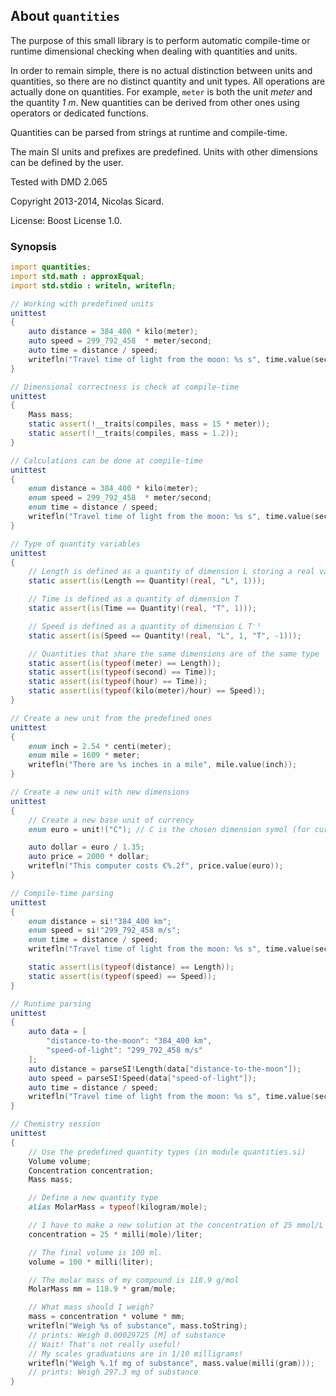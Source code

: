 ## About `quantities`

The purpose of this small library is to perform automatic compile-time or
runtime dimensional checking when dealing with quantities and units.

In order to remain simple, there is no actual distinction between units and
quantities, so there are no distinct quantity and unit types. All operations
are actually done on quantities. For example, `meter` is both the unit _meter_
and the quantity _1 m_. New quantities can be derived from other ones using
operators or dedicated functions.

Quantities can be parsed from strings at runtime and compile-time.

The main SI units and prefixes are predefined. Units with other dimensions can
be defined by the user.

Tested with DMD 2.065

Copyright 2013-2014, Nicolas Sicard.

License: Boost License 1.0.

### Synopsis

```d
import quantities;
import std.math : approxEqual;
import std.stdio : writeln, writefln;

// Working with predefined units
unittest
{
    auto distance = 384_400 * kilo(meter);
    auto speed = 299_792_458  * meter/second;
    auto time = distance / speed;
    writefln("Travel time of light from the moon: %s s", time.value(second));
}

// Dimensional correctness is check at compile-time
unittest
{
    Mass mass;
    static assert(!__traits(compiles, mass = 15 * meter));
    static assert(!__traits(compiles, mass = 1.2));
}

// Calculations can be done at compile-time
unittest
{
    enum distance = 384_400 * kilo(meter);
    enum speed = 299_792_458  * meter/second;
    enum time = distance / speed;
    writefln("Travel time of light from the moon: %s s", time.value(second));
}

// Type of quantity variables
unittest
{
    // Length is defined as a quantity of dimension L storing a real value
    static assert(is(Length == Quantity!(real, "L", 1)));

    // Time is defined as a quantity of dimension T
    static assert(is(Time == Quantity!(real, "T", 1)));

    // Speed is defined as a quantity of dimension L T⁻¹
    static assert(is(Speed == Quantity!(real, "L", 1, "T", -1)));

    // Quantities that share the same dimensions are of the same type
    static assert(is(typeof(meter) == Length));
    static assert(is(typeof(second) == Time));
    static assert(is(typeof(hour) == Time));
    static assert(is(typeof(kilo(meter)/hour) == Speed));
}

// Create a new unit from the predefined ones
unittest
{
    enum inch = 2.54 * centi(meter);
    enum mile = 1609 * meter;
    writefln("There are %s inches in a mile", mile.value(inch));
}

// Create a new unit with new dimensions
unittest
{
    // Create a new base unit of currency
    enum euro = unit!("C"); // C is the chosen dimension symol (for currency...)

    auto dollar = euro / 1.35;
    auto price = 2000 * dollar;
    writefln("This computer costs €%.2f", price.value(euro));
}

// Compile-time parsing
unittest
{
    enum distance = si!"384_400 km";
    enum speed = si!"299_792_458 m/s";
    enum time = distance / speed;
    writefln("Travel time of light from the moon: %s s", time.value(second));

    static assert(is(typeof(distance) == Length));
    static assert(is(typeof(speed) == Speed));
}

// Runtime parsing
unittest
{
    auto data = [
        "distance-to-the-moon": "384_400 km",
        "speed-of-light": "299_792_458 m/s"
    ];
    auto distance = parseSI!Length(data["distance-to-the-moon"]);
    auto speed = parseSI!Speed(data["speed-of-light"]);
    auto time = distance / speed;
    writefln("Travel time of light from the moon: %s s", time.value(second));
}

// Chemistry session
unittest
{
    // Use the predefined quantity types (in module quantities.si)
    Volume volume;
    Concentration concentration;
    Mass mass;

    // Define a new quantity type
    alias MolarMass = typeof(kilogram/mole);

    // I have to make a new solution at the concentration of 25 mmol/L
    concentration = 25 * milli(mole)/liter;

    // The final volume is 100 ml.
    volume = 100 * milli(liter);

    // The molar mass of my compound is 118.9 g/mol
    MolarMass mm = 118.9 * gram/mole;

    // What mass should I weigh?
    mass = concentration * volume * mm;
    writefln("Weigh %s of substance", mass.toString); 
    // prints: Weigh 0.00029725 [M] of substance
    // Wait! That's not really useful!
    // My scales graduations are in 1/10 milligrams!
    writefln("Weigh %.1f mg of substance", mass.value(milli(gram)));
    // prints: Weigh 297.3 mg of substance
}
```

